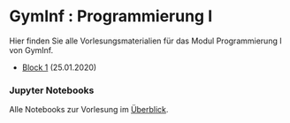 # GymInf : Programmierung I

Hier finden Sie alle Vorlesungsmaterialien für das Modul Programmierung I von GymInf.

* [Block 1](block1/index.md) (25.01.2020)


### Jupyter Notebooks

Alle Notebooks zur Vorlesung im [Überblick](https://nbviewer.jupyter.org/github/unibas-marcelluethi/gyminf-programmieren/tree/master/notebooks/).